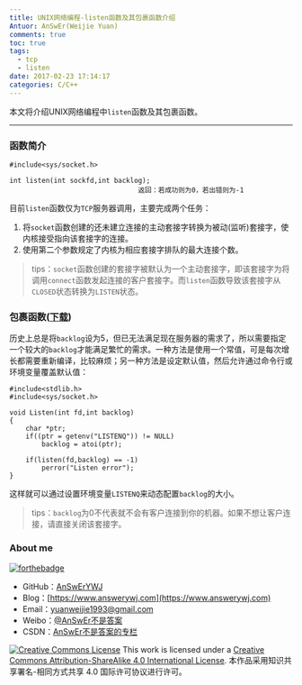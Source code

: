 ```yaml
---
title: UNIX网络编程-listen函数及其包裹函数介绍
Antuor: AnSwEr(Weijie Yuan)
comments: true
toc: true
tags:
  - tcp
  - listen
date: 2017-02-23 17:14:17
categories: C/C++
---
```

本文将介绍UNIX网络编程中`listen`函数及其包裹函数。

----------
<!--more-->

### 函数简介
```
#include<sys/socket.h>

int listen(int sockfd,int backlog);
                                返回：若成功则为0，若出错则为-1
```
目前``listen``函数仅为``TCP``服务器调用，主要完成两个任务：
1. 将``socket``函数创建的还未建立连接的主动套接字转换为被动(监听)套接字，使内核接受指向该套接字的连接。
2. 使用第二个参数规定了内核为相应套接字排队的最大连接个数。



> tips：``socket``函数创建的套接字被默认为一个主动套接字，即该套接字为将调用``connect``函数发起连接的客户套接字。而``listen``函数导致该套接字从``CLOSED``状态转换为``LISTEN``状态。


### 包裹函数([下载](https://github.com/AnSwErYWJ/UNP/blob/master/TCP/Listen.c))
历史上总是将``backlog``设为5，但已无法满足现在服务器的需求了，所以需要指定一个较大的``backlog``才能满足繁忙的需求。一种方法是使用一个常值，可是每次增长都需要重新编译，比较麻烦；另一种方法是设定默认值，然后允许通过命令行或环境变量覆盖默认值：
```
#include<stdlib.h>
#include<sys/socket.h>

void Listen(int fd,int backlog)
{
    char *ptr;
    if((ptr = getenv("LISTENQ")) != NULL)
        backlog = atoi(ptr);

    if(listen(fd,backlog) == -1)
        perror("Listen error");
}
```
这样就可以通过设置环境变量``LISTENQ``来动态配置``backlog``的大小。
> tips：``backlog``为0不代表就不会有客户连接到你的机器。如果不想让客户连接，请直接关闭该套接字。

### About me
[![forthebadge](http://forthebadge.com/images/badges/ages-20-30.svg)](http://forthebadge.com)
- GitHub：[AnSwErYWJ](https://github.com/AnSwErYWJ)
- Blog：[https://www.answerywj.com](https://www.answerywj.com)
- Email：[yuanweijie1993@gmail.com](https://mail.google.com)
- Weibo：[@AnSwEr不是答案](https://weibo.com/1783591593)
- CSDN：[AnSwEr不是答案的专栏](https://blog.csdn.net/u011192270)

<a rel="license" href="http://creativecommons.org/licenses/by-sa/4.0/"><img alt="Creative Commons License" style="border-width:0" src="https://i.creativecommons.org/l/by-sa/4.0/88x31.png" /></a> This work is licensed under a <a rel="license" href="http://creativecommons.org/licenses/by-sa/4.0/">Creative Commons Attribution-ShareAlike 4.0 International License</a>.
本作品采用知识共享署名-相同方式共享 4.0 国际许可协议进行许可。


